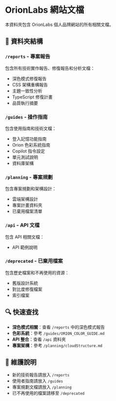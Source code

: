# OrionLabs 網站文檔

本資料夾包含 OrionLabs 個人品牌網站的所有相關文檔。

## 📁 資料夾結構

### `/reports` - 專案報告
包含所有技術實作報告、修復報告和分析文檔：
- 深色模式修復報告
- CSS 架構重構報告  
- 主題一致性分析
- TypeScript 修復計畫
- 品質執行摘要

### `/guides` - 操作指南
包含使用指南和技術文檔：
- 登入記憶功能指南
- Orion 色彩系統指南
- Copilot 指令設定
- 單元測試說明
- 資料庫架構

### `/planning` - 專案規劃
包含專案規劃和架構設計：
- 雲端架構設計
- 專案計畫資料夾
- 已棄用檔案清單

### `/api` - API 文檔
包含 API 相關文檔：
- API 範例說明

### `/deprecated` - 已棄用檔案
包含歷史檔案和不再使用的資源：
- 舊版設計系統
- 對比度修復檔案
- 索引檔案

## 🔍 快速查找

- **深色模式相關**：查看 `/reports` 中的深色模式報告
- **色彩系統**：參考 `/guides/ORION_COLOR_GUIDE.md`
- **API 整合**：查看 `/api` 資料夾
- **專案架構**：參考 `/planning/cloudStructure.md`

## 📝 維護說明

- 新的技術報告請放入 `/reports`
- 使用者指南請放入 `/guides`  
- 專案規劃文檔請放入 `/planning`
- 已不再使用的檔案請移至 `/deprecated`